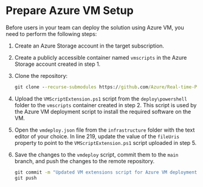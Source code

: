# Prepare Azure VM Setup

Before users in your team can deploy the solution using Azure VM, you need to perform the following steps:

1. Create an Azure Storage account in the target subscription.

1. Create a publicly accessible container named `vmscripts` in the Azure Storage account created in step 1.

1. Clone the repository:

    ```cmd
    git clone --recurse-submodules https://github.com/Azure/Real-time-Payment-Transaction-Processing-at-Scale.git
    ```

1. Upload the `VMScriptExtension.ps1` script from the `deploy\powershell` folder to the `vmscripts` container created in step 2. This script is used by the Azure VM deployment script to install the required software on the VM.

1. Open the `vmdeploy.json` file from the `infrastructure` folder with the text editor of your choice. In line 219, update the value of the `fileUris` property to point to the `VMScriptExtension.ps1` script uploaded in step 5.

1. Save the changes to the `vmdeploy` script, commit them to the `main` branch, and push the changes to the remote repository.

    ```cmd
    git commit -m "Updated VM extensions script for Azure VM deployment"
    git push
    ```
